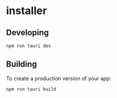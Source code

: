 # installer

## Developing

```bash
npm run tauri dev
```

## Building

To create a production version of your app:

```bash
npm run tauri build
```
